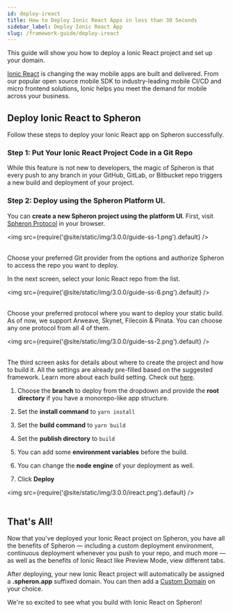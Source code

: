 ```yaml
---
id: deploy-ireact
title: How to Deploy Ionic React Apps in less than 30 Seconds
sidebar_label: Deploy Ionic React App
slug: /framework-guide/deploy-ireact
---
```


This guide will show you how to deploy a Ionic React project and set up your domain.

[Ionic React](https://ionicframework.com/) is changing the way mobile apps are built and delivered. From our popular open source mobile SDK to industry-leading mobile CI/CD and micro frontend solutions, Ionic helps you meet the demand for mobile across your business.

## Deploy Ionic React to Spheron

Follow these steps to deploy your Ionic React app on Spheron successfully.

### Step 1: Put Your Ionic React Project Code in a Git Repo

While this feature is not new to developers, the magic of Spheron is that every push to any branch in your GitHub, GitLab, or Bitbucket repo triggers a new build and deployment of your project.

### Step 2: Deploy using the Spheron Platform UI.

You can **create a new Spheron project using the platform UI**. First, visit [Spheron Protocol](https://aqua.spheron.network/) in your browser.

<img src={require('@site/static/img/3.0.0/guide-ss-1.png').default} /> <br/><br/>

Choose your preferred Git provider from the options and authorize Spheron to access the repo you want to deploy.

In the next screen, select your Ionic React repo from the list.

<img src={require('@site/static/img/3.0.0/guide-ss-6.png').default} /> <br/><br/>

Choose your preferred protocol where you want to deploy your static build. As of now, we support Arweave, Skynet, Filecoin & Pinata. You can choose any one protocol from all 4 of them.

<img src={require('@site/static/img/3.0.0/guide-ss-2.png').default} /> <br/><br/>

The third screen asks for details about where to create the project and how to build it. All the settings are already pre-filled based on the suggested framework. Learn more about each build setting. Check out [here](https://docs.spheron.network/deployments/get-started#configuring-the-deployment).

1. Choose the **branch** to deploy from the dropdown and provide the **root directory** if you have a monorepo-like app structure.

1. Set the **install command** to `yarn install`

1. Set the **build command** to `yarn build`

1. Set the **publish directory** to `build`

1. You can add some **environment variables** before the build.

1. You can change the **node engine** of your deployment as well.

1. Click **Deploy**

<img src={require('@site/static/img/3.0.0/ireact.png').default} /> <br/><br/>

## That's All!

Now that you've deployed your Ionic React project on Spheron, you have all the benefits of Spheron — including a custom deployment environment, continuous deployment whenever you push to your repo, and much more — as well as the benefits of Ionic React like Preview Mode, view different tabs.

After deploying, your new Ionic React project will automatically be assigned a **.spheron.app** suffixed domain. You can then add a [Custom Domain](https://docs.spheron.network/domain-and-https/centralized-domain/attach-domain) on your choice.

We're so excited to see what you build with Ionic React on Spheron!
